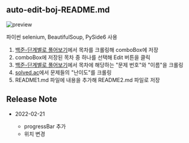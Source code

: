 ## auto-edit-boj-README.md

![preview](https://i.imgur.com/iqmtoCt.png)

파이썬 selenium, BeautifulSoup, PySide6 사용

1. [백준-단계별로 풀어보기](https://www.acmicpc.net/step)에서 목차를 크롤링해 comboBox에 저장
2. comboBox에 저장된 목차 중 하나를 선택해 Edit 버튼을 클릭
3. [백준-단계별로 풀어보기](https://www.acmicpc.net/step)에서 목차에 해당하는 "문제 번호"와 "이름"을 크롤링
4. [solved.ac](https://solved.ac/)에서 문제들의 "난이도"를 크롤링
5. README1.md 파일에 내용을 추가해 README2.md 파일로 저장

## Release Note

* 2022-02-21

  * progressBar 추가
  * 위치 변경
